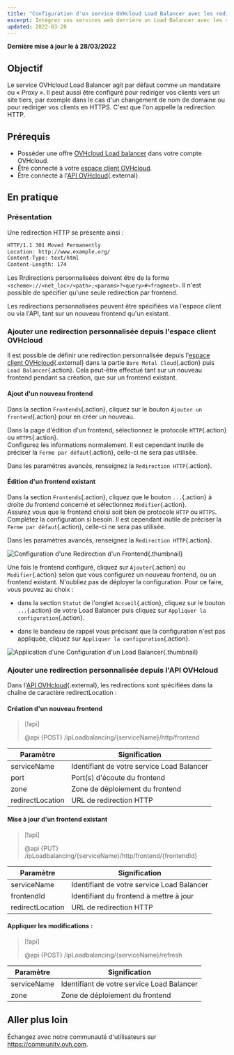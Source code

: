 ```yaml
---
title: "Configuration d'un service OVHcloud Load Balancer avec les redirections"
excerpt: Intégrez vos services web derrière un Load Balancer avec les redirections
updated: 2022-03-28
---
```


**Dernière mise à jour le à 28/03/2022**

## Objectif

Le service OVHcloud Load Balancer agit par défaut comme un mandataire ou « Proxy ». Il peut aussi être configuré pour rediriger vos clients vers un site tiers, par exemple dans le cas d'un changement de nom de domaine ou pour rediriger vos clients en HTTPS. C'est que l'on appelle la redirection HTTP.

## Prérequis

- Posséder une offre [OVHcloud Load balancer](https://www.ovh.com/fr/solutions/load-balancer/) dans votre compte OVHcloud.
- Être connecté à votre [espace client OVHcloud](https://www.ovh.com/auth/?action=gotomanager&from=https://www.ovh.com/fr/&ovhSubsidiary=fr).
- Être connecté à l'[API OVHcloud](https://api.ovh.com/){.external}.

## En pratique

### Présentation

Une redirection HTTP se présente ainsi :

```bash
HTTP/1.1 301 Moved Permanently
Location: http://www.example.org/
Content-Type: text/html
Content-Length: 174
```

Les Rrdirections personnalisées doivent être de la forme `<scheme>://<net_loc>/<path>;<params>?<query>#<fragment>`. Il n'est possible de spécifier qu'une seule redirection par frontend.

Les redirections personnalisées peuvent être spécifiées via l'espace client ou via l'API, tant sur un nouveau frontend qu'un existant.

### Ajouter une redirection personnalisée depuis l'espace client OVHcloud

Il est possible de définir une redirection personnalisée depuis l'[espace client OVHcloud](https://www.ovh.com/auth/?action=gotomanager&from=https://www.ovh.com/fr/&ovhSubsidiary=fr){.external} dans la partie `Bare Metal Cloud`{.action} puis `Load Balancer`{.action}.
Cela peut-être effectué tant sur un nouveau frontend pendant sa création, que sur un frontend existant.

#### Ajout d'un nouveau frontend

Dans la section `Frontends`{.action}, cliquez sur le bouton `Ajouter un frontend`{.action} pour en créer un nouveau.

Dans la page d'édition d'un frontend, sélectionnez le protocole `HTTP`{.action} ou `HTTPS`{.action}.<br>
Configurez les informations normalement. Il est cependant inutile de préciser la `Ferme par défaut`{.action}, celle-ci ne sera pas utilisée.

Dans les paramètres avancés, renseignez la `Redirection HTTP`{.action}.

#### Édition d'un frontend existant

Dans la section `Frontends`{.action}, cliquez que le bouton `...`{.action} à droite du frontend concerné et sélectionnez `Modifier`{.action}.<br>
Assurez vous que le frontend choisi soit bien de protocole `HTTP` ou `HTTPS`. Complétez la configuration si besoin.
Il est cependant inutile de préciser la `Ferme par défaut`{.action}, celle-ci ne sera pas utilisée.

Dans les paramètres avancés, renseignez la `Redirection HTTP`{.action}.

![Configuration d'une Redirection d'un Frontend](images/add_redirectlocation.png){.thumbnail}

Une fois le frontend configuré, cliquez sur `Ajouter`{.action} ou `Modifier`{.action} selon que vous configurez un nouveau frontend, ou un frontend existant.
N'oubliez pas de déployer la configuration.
Pour ce faire, vous pouvez au choix :

- dans la section `Statut` de l'onglet `Accueil`{.action}, cliquez sur le bouton `...`{.action} de votre Load Balancer puis cliquez sur `Appliquer la configuration`{.action}.

- dans le bandeau de rappel vous précisant que la configuration n'est pas appliquée, cliquez sur `Appliquer la configuration`{.action}.

![Application d'une Configuration d'un Load Balancer](images/apply_configuration.png){.thumbnail}

### Ajouter une redirection personnalisée depuis l'API OVHcloud

Dans l'[API OVHcloud](https://api.ovh.com/){.external}, les redirections sont spécifiées dans la chaîne de caractère redirectLocation :

#### Création d'un nouveau frontend

> [!api]
>
> @api {POST} /ipLoadbalancing/{serviceName}/http/frontend
> 

|Paramètre|Signification|
|---|---|
|serviceName|Identifiant de votre service Load Balancer|
|port|Port(s) d'écoute du frontend|
|zone|Zone de déploiement du frontend|
|redirectLocation|URL de redirection HTTP|

#### Mise à jour d'un frontend existant

> [!api]
>
> @api {PUT} /ipLoadbalancing/{serviceName}/http/frontend/{frontendId}
> 

|Paramètre|Signification|
|---|---|
|serviceName|Identifiant de votre service Load Balancer|
|frontendId|Identifiant du frontend à mettre à jour|
|redirectLocation|URL de redirection HTTP|

#### Appliquer les modifications :

> [!api]
>
> @api {POST} /ipLoadbalancing/{serviceName}/refresh
>

|Paramètre|Signification|
|---|---|
|serviceName|Identifiant de votre service Load Balancer|
|zone|Zone de déploiement du frontend|


## Aller plus loin

Échangez avec notre communauté d'utilisateurs sur <https://community.ovh.com>.
